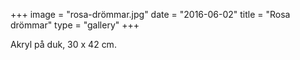 +++
image = "rosa-drömmar.jpg"
date = "2016-06-02"
title = "Rosa drömmar"
type = "gallery"
+++

Akryl på duk, 30 x 42 cm.
 

